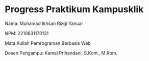 # Progress Praktikum Kampusklik
Nama: Muhamad Ikhsan Rizqi Yanuar

NPM: 2210631170131

Mata Kuliah Pemrograman Berbasis Web

Dosen Pengampu: Kamal Prihandani, S.Kom., M.Kom.
